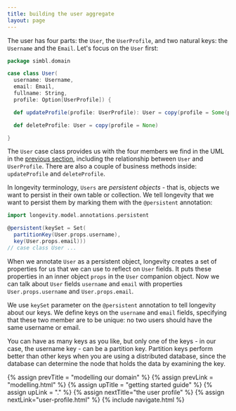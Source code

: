 ```yaml
---
title: building the user aggregate
layout: page
---
```


The user has four parts: the `User`, the `UserProfile`, and two
natural keys: the `Username` and the `Email`.  Let's focus on the
`User` first:

```scala
package simbl.domain

case class User(
  username: Username,
  email: Email,
  fullname: String,
  profile: Option[UserProfile]) {

  def updateProfile(profile: UserProfile): User = copy(profile = Some(profile))

  def deleteProfile: User = copy(profile = None)

}
```

The `User` case class provides us with the four members we find in the
UML in the [previous section](modelling.html), including the
relationship between `User` and `UserProfile`. There are also a couple
of business methods inside: `updateProfile` and `deleteProfile`.

In longevity terminology, `Users` are _persistent objects_ - that is,
objects we want to persist in their own table or collection. We tell
longevity that we want to persist them by marking them with the
`@persistent` annotation:

```scala
import longevity.model.annotations.persistent

@persistent(keySet = Set(
  partitionKey(User.props.username),
  key(User.props.email)))
// case class User ...
```

When we annotate `User` as a persistent object, longevity creates a
set of properties for us that we can use to reflect on `User`
fields. It puts these properties in an inner object `props` in the
`User` companion object. Now we can talk about `User` fields
`username` and `email` with properties `User.props.username` and
`User.props.email`.

We use `keySet` parameter on the `@persistent` annotation to tell
longevity about our keys. We define keys on the `username` and `email`
fields, specifying that these two member are to be unique: no two
users should have the same username or email.

You can have as many keys as you like, but only one of the keys - in
our case, the username key - can be a partition key. Partition keys
perform better than other keys when you are using a distributed
database, since the database can determine the node that holds the
data by examining the key.

{% assign prevTitle = "modelling our domain" %}
{% assign prevLink = "modelling.html" %}
{% assign upTitle = "getting started guide" %}
{% assign upLink = "." %}
{% assign nextTitle="the user profile" %}
{% assign nextLink="user-profile.html" %}
{% include navigate.html %}
